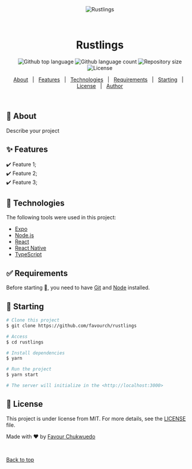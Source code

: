 <div align="center" id="top"> 
  <img src="./.github/app.gif" alt="Rustlings" />

  &#xa0;

  <!-- <a href="https://rustlings.netlify.app">Demo</a> -->
</div>

<h1 align="center">Rustlings</h1>

<p align="center">
  <img alt="Github top language" src="https://img.shields.io/github/languages/top/favourch/rustlings?color=56BEB8">

  <img alt="Github language count" src="https://img.shields.io/github/languages/count/favourch/rustlings?color=56BEB8">

  <img alt="Repository size" src="https://img.shields.io/github/repo-size/favourch/rustlings?color=56BEB8">

  <img alt="License" src="https://img.shields.io/github/license/favourch/rustlings?color=56BEB8">

  <!-- <img alt="Github issues" src="https://img.shields.io/github/issues/favourch/rustlings?color=56BEB8" /> -->

  <!-- <img alt="Github forks" src="https://img.shields.io/github/forks/favourch/rustlings?color=56BEB8" /> -->

  <!-- <img alt="Github stars" src="https://img.shields.io/github/stars/favourch/rustlings?color=56BEB8" /> -->
</p>

<!-- Status -->

<!-- <h4 align="center"> 
	🚧  Rustlings 🚀 Under construction...  🚧
</h4> 

<hr> -->

<p align="center">
  <a href="#dart-about">About</a> &#xa0; | &#xa0; 
  <a href="#sparkles-features">Features</a> &#xa0; | &#xa0;
  <a href="#rocket-technologies">Technologies</a> &#xa0; | &#xa0;
  <a href="#white_check_mark-requirements">Requirements</a> &#xa0; | &#xa0;
  <a href="#checkered_flag-starting">Starting</a> &#xa0; | &#xa0;
  <a href="#memo-license">License</a> &#xa0; | &#xa0;
  <a href="https://github.com/favourch" target="_blank">Author</a>
</p>

<br>

## :dart: About ##

Describe your project

## :sparkles: Features ##

:heavy_check_mark: Feature 1;\
:heavy_check_mark: Feature 2;\
:heavy_check_mark: Feature 3;

## :rocket: Technologies ##

The following tools were used in this project:

- [Expo](https://expo.io/)
- [Node.js](https://nodejs.org/en/)
- [React](https://pt-br.reactjs.org/)
- [React Native](https://reactnative.dev/)
- [TypeScript](https://www.typescriptlang.org/)

## :white_check_mark: Requirements ##

Before starting :checkered_flag:, you need to have [Git](https://git-scm.com) and [Node](https://nodejs.org/en/) installed.

## :checkered_flag: Starting ##

```bash
# Clone this project
$ git clone https://github.com/favourch/rustlings

# Access
$ cd rustlings

# Install dependencies
$ yarn

# Run the project
$ yarn start

# The server will initialize in the <http://localhost:3000>
```

## :memo: License ##

This project is under license from MIT. For more details, see the [LICENSE](LICENSE.md) file.


Made with :heart: by <a href="https://github.com/favourch" target="_blank">Favour Chukwuedo</a>

&#xa0;

<a href="#top">Back to top</a>
